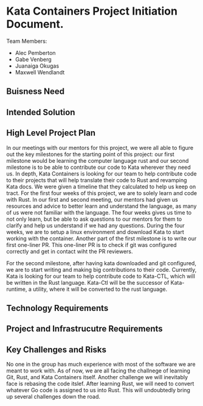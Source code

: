 # Kata Containers Project Initiation Document.

Team Members:
* Alec Pemberton
* Gabe Venberg
* Juanaiga Okugas
* Maxwell Wendlandt

## Buisness Need

<!-- Kata is an open source hybrid container/VM runtime.

Kata-ctl.
the successor to kata-runtime (used to be the runtime, but is now only a utility)
For the new runtime-rs, kata needs a rust version of the kata-runtime utility that covers the new featureset.

rust runtime. Will have minimum viable product, but obviously more than the minimum viable product is eventually needed. We have an existing 'reference implementation', meaning the old go implementaiton, but the new implementaiton will not be a 1 for 1 translation, as the goal is to also improve cloud hypervisor integration.
the runtime has a built in hypervisor, but in order for it to achive feature parity with the go runtime, it should also be able to use an external hypervisor. -->

<!-- This should be the most stable and most important part of the document.  It should be 2-3 short paragraphs with a summary of the customer and the business need that you are intending to solve with the Capstone project.  This information should come from the customer through content they have provided or through discussions with the customer.  This should answer the ‘why’ question. -->

## Intended Solution

<!-- For kata-ctl, we will be working with the old go codebase in order to map the featuresets of kata-runtime to kata-ctl.
The go codebase is... hairy in places, so some minor re-architecting of the program might be needed.

for runtime-rs, we will be working off of james' minimum viable product and adding what features are needed.

additionally, we will be working on misclanious issues on the github repository in order to familiarize ourselves with the kata codebase and community. -->

<!-- This should be 1-2 paragraphs describing a high level solution.  Many projects have clear requirements and a constrained solution to document here.  For projects that have research / exploratory / proof of concept elements, this section will be more focused on the process to reach a solution.  This should answer the ‘what’ question.
Having an architecture diagram showing the key components that you will be building is an important part of this section.  This diagram will evolve over the project as more details emerge, but having it here is a good way to drive clarity. -->

## High Level Project Plan
In our meetings with our mentors for this project, we were all able to figure out the key milestones for the starting point of this project: our first milestone would be learning the computer language rust and our second milestone is to be able to contribute our code to Kata wherever they need us. In depth, Kata Containers is looking for our team to help contribute code to their projects that will help translate their code to Rust and revamping Kata docs. We were given a timeline that they calculated to help us keep on tract. For the first four weeks of this project, we are to solely learn and code with Rust. In our first and second meeting, our mentors had given us resources and advice to better learn and understand the language, as many of us were not familiar with the language. The four weeks gives us time to not only learn, but be able to ask questions to our mentors for them to clarify and help us understand if we had any questions. During the four weeks, we are to setup a linux environment and download Kata to start working with the container. Another part of the first milestone is to write our first one-liner PR. This one-liner PR is to check if git was configured correctly and get in contact wiht the PR reviewers.
 
For the second milestone, after having kata downloaded and git configured, we are to start writing and making big contributions to their code. Currently, Kata is looking for our team to help contribute code to Kata-CTL, which will be written in the Rust language. Kata-Ctl will be the successor of Kata-runtime, a utility, where it will be converted to the rust language.
<!-- Break the project down into the two key milestones as a starting point for the project.  This will evolve as the project goes, so don’t expect things to go as planned.  One important concept for Dev Phase 1 is the ‘steel thread’ that will demonstrate some part of the project in an end to end fashion.  Users and user stories can be introduced here to identify the high priority scenarios for the project.  Map these into Dev Phase 1 and Dev Phase 2. -->

## Technology Requirements


<!-- This section should indicate what technology frameworks are required for the project by the client.  This would include things like the use of cloud computing from a specific company, frameworks like .Net or React, programming languages, emulators, test frameworks, etc.  It’s important to highlight any client requirements that the project team doesn’t have access to directly.  Are there subscriptions or licenses required?  Suggested training for the technology requirements should also be considered. -->

## Project and Infrastrucutre Requirements

<!-- This section should include infrastructure needs for the project such as specific tools for backlog tracking or issue tracking.  You should clarify what documentation is required by the client beyond the project initiation and backlog documents that the class requires.  You should expect some additional requirements or design documents, for example.  How should requirements be specified?  Are UML or other diagrams required for the design?
The section should include technical infrastructure such as source code control expectations, build frameworks, etc.  Again, it’s essential to highlight any client requirements that the project team doesn’t have access to.  Training should be considered as appropriate. -->

## Key Challenges and Risks

<!-- Every project has a set of unknowns and risks and it’s important to prioritize these early in the project.  List the key challenges and risks in this section. -->

No one in the group has much experience with most of the software we are meant to work with. As of now, we are all facing the challnege of learning Git, Rust, and Kata Containers itself. Another challenge we will inevitably face is rebasing the code itslef. After learning Rust, we will need to convert whatever Go code is assigned to us into Rust. This will undoubtedly bring up several challenges down the road.
